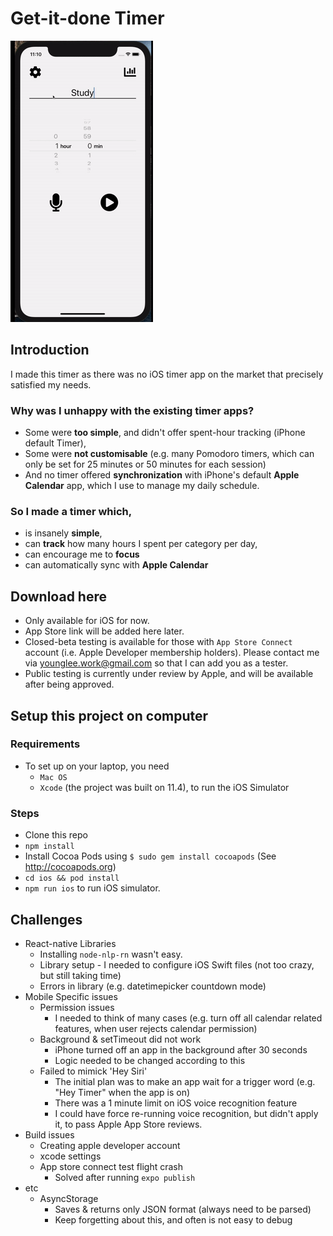 # Get-it-done Timer
![](preview_1.gif)

## Introduction
I made this timer as there was no iOS timer app on the market that precisely satisfied my needs.

### Why was I unhappy with the existing timer apps?

- Some were **too simple**, and didn't offer spent-hour tracking (iPhone default Timer),
- Some were **not customisable** (e.g. many Pomodoro timers, which can only be set for 25 minutes or 50 minutes for each session)
- And no timer offered **synchronization** with iPhone's default **Apple Calendar** app, which I use to manage my daily schedule.

### So I made a timer which,
- is insanely **simple**,
- can **track** how many hours I spent per category per day,
- can encourage me to **focus**
- can automatically sync with **Apple Calendar**

## Download here
<!-- App store link with App Store icon -->
- Only available for iOS for now.
- App Store link will be added here later.
- Closed-beta testing is available for those with `App Store Connect` account (i.e. Apple Developer membership holders). Please contact me via younglee.work@gmail.com so that I can add you as a tester.
- Public testing is currently under review by Apple, and will be available after being approved.

## Setup this project on computer
### Requirements
- To set up on your laptop, you need
    - `Mac OS`
    - `Xcode` (the project was built on 11.4), to run the iOS Simulator

### Steps
- Clone this repo
- `npm install`
- Install Cocoa Pods using `$ sudo gem install cocoapods` (See http://cocoapods.org)
- `cd ios && pod install`
- `npm run ios` to run iOS simulator.

## Challenges
- React-native Libraries
    - Installing `node-nlp-rn` wasn't easy.
    - Library setup - I needed to configure iOS Swift files (not too crazy, but still taking time)
    - Errors in library (e.g. datetimepicker countdown mode)
- Mobile Specific issues
    - Permission issues
        - I needed to think of many cases (e.g. turn off all calendar related features, when user rejects calendar permission)
    - Background & setTimeout did not work
        - iPhone turned off an app in the background after 30 seconds
        - Logic needed to be changed according to this
    - Failed to mimick 'Hey Siri' 
        - The initial plan was to make an app wait for a trigger word (e.g. "Hey Timer" when the app is on)
        - There was a 1 minute limit on iOS voice recognition feature
        - I could have force re-running voice recognition, but didn't apply it, to pass Apple App Store reviews.
- Build issues
    - Creating apple developer account
    - xcode settings
    - App store connect test flight crash
        - Solved after running `expo publish`
- etc
    - AsyncStorage 
        - Saves & returns only JSON format (always need to be parsed)
        - Keep forgetting about this, and often is not easy to debug
